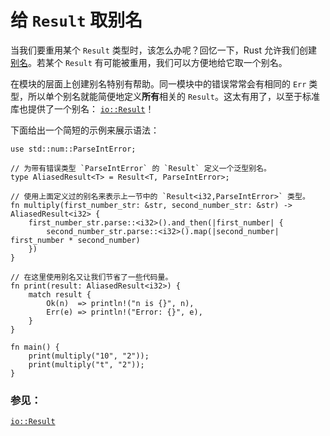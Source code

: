 # 给 `Result` 取别名

当我们要重用某个 `Result` 类型时，该怎么办呢？回忆一下，Rust 允许我们创建[别名][typealias]。若某个 `Result` 有可能被重用，我们可以方便地给它取一个别名。

在模块的层面上创建别名特别有帮助。同一模块中的错误常常会有相同的 `Err` 类型，所以单个别名就能简便地定义**所有**相关的 `Result`。这太有用了，以至于标准库也提供了一个别名： [`io::Result`][io_result]！

下面给出一个简短的示例来展示语法：

```rust,editable
use std::num::ParseIntError;

// 为带有错误类型 `ParseIntError` 的 `Result` 定义一个泛型别名。
type AliasedResult<T> = Result<T, ParseIntError>;

// 使用上面定义过的别名来表示上一节中的 `Result<i32,ParseIntError>` 类型。
fn multiply(first_number_str: &str, second_number_str: &str) -> AliasedResult<i32> {
    first_number_str.parse::<i32>().and_then(|first_number| {
        second_number_str.parse::<i32>().map(|second_number| first_number * second_number)
    })
}

// 在这里使用别名又让我们节省了一些代码量。
fn print(result: AliasedResult<i32>) {
    match result {
        Ok(n)  => println!("n is {}", n),
        Err(e) => println!("Error: {}", e),
    }
}

fn main() {
    print(multiply("10", "2"));
    print(multiply("t", "2"));
}
```

### 参见：

[`io::Result`][io_result]

[typealias]: ../../types/alias.md
[io_result]: https://rustwiki.org/zh-CN/std/io/type.Result.html

